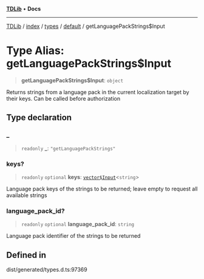 [**TDLib**](../../../../../../README.md) • **Docs**

***

[TDLib](../../../../../../modules.md) / [index](../../../../../README.md) / [types](../../../README.md) / [default](../README.md) / getLanguagePackStrings$Input

# Type Alias: getLanguagePackStrings$Input

> **getLanguagePackStrings$Input**: `object`

Returns strings from a language pack in the current localization target by their keys. Can be called before authorization

## Type declaration

### \_

> `readonly` **\_**: `"getLanguagePackStrings"`

### keys?

> `readonly` `optional` **keys**: [`vector$Input`](vector$Input.md)\<`string`\>

Language pack keys of the strings to be returned; leave empty to request all available strings

### language\_pack\_id?

> `readonly` `optional` **language\_pack\_id**: `string`

Language pack identifier of the strings to be returned

## Defined in

dist/generated/types.d.ts:97369
